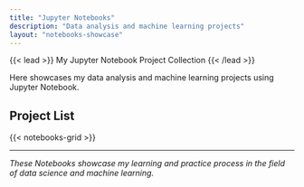 ```yaml
---
title: "Jupyter Notebooks"
description: "Data analysis and machine learning projects"
layout: "notebooks-showcase"
---
```


{{< lead >}}
My Jupyter Notebook Project Collection
{{< /lead >}}

Here showcases my data analysis and machine learning projects using Jupyter Notebook.

## Project List

{{< notebooks-grid >}}

---

*These Notebooks showcase my learning and practice process in the field of data science and machine learning.*
